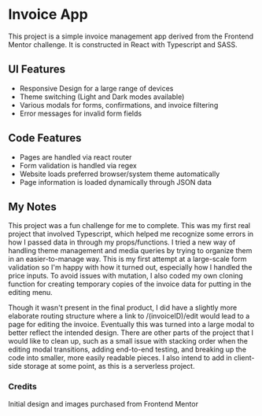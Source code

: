# Invoice App
This project is a simple invoice management app derived from the Frontend Mentor challenge. It is constructed in React with Typescript and SASS. 

## UI Features

* Responsive Design for a large range of devices
* Theme switching (Light and Dark modes available)
* Various modals for forms, confirmations, and invoice filtering
* Error messages for invalid form fields

## Code Features

* Pages are handled via react router
* Form validation is handled via regex
* Website loads preferred browser/system theme automatically
* Page information is loaded dynamically through JSON data

## My Notes

This project was a fun challenge for me to complete. This was my first real project that involved Typescript, which helped me recognize some errors in how I passed data in through my props/functions. I tried a new way of handling theme management and media queries by trying to organize them in an easier-to-manage way. This is my first attempt at a large-scale form validation so I'm happy with how it turned out, especially how I handled the price inputs. To avoid issues with mutation, I also coded my own cloning function for creating temporary copies of the invoice data for putting in the editing menu. 

Though it wasn't present in the final product, I did have a slightly more elaborate routing structure where a link to /(invoiceID)/edit would lead to a page for editing the invoice. Eventually this was turned into a large modal to better reflect the intended design. There are other parts of the project that I would like to clean up, such as a small issue with stacking order when the editing modal transitions, adding end-to-end testing, and breaking up the code into smaller, more easily readable pieces. I also intend to add in client-side storage at some point, as this is a serverless project.

### Credits
Initial design and images purchased from Frontend Mentor
